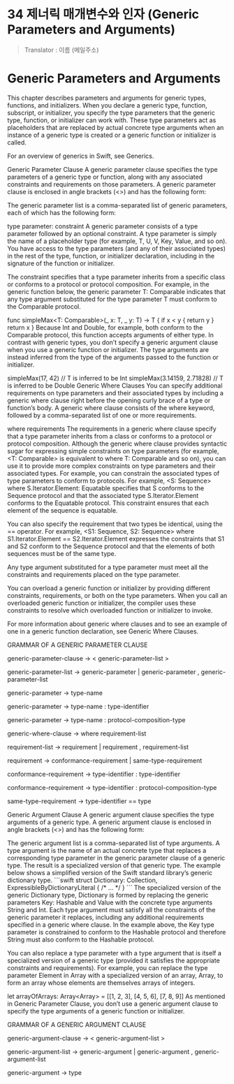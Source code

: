 # 34 제너릭 매개변수와 인자 (Generic Parameters and Arguments)
> Translator : 이름 (메일주소)

# Generic Parameters and Arguments
This chapter describes parameters and arguments for generic types, functions, and initializers. When you declare a generic type, function, subscript, or initializer, you specify the type parameters that the generic type, function, or initializer can work with. These type parameters act as placeholders that are replaced by actual concrete type arguments when an instance of a generic type is created or a generic function or initializer is called.

For an overview of generics in Swift, see Generics.

Generic Parameter Clause
A generic parameter clause specifies the type parameters of a generic type or function, along with any associated constraints and requirements on those parameters. A generic parameter clause is enclosed in angle brackets (<>) and has the following form:

<generic parameter list>
The generic parameter list is a comma-separated list of generic parameters, each of which has the following form:

type parameter: constraint
A generic parameter consists of a type parameter followed by an optional constraint. A type parameter is simply the name of a placeholder type (for example, T, U, V, Key, Value, and so on). You have access to the type parameters (and any of their associated types) in the rest of the type, function, or initializer declaration, including in the signature of the function or initializer.

The constraint specifies that a type parameter inherits from a specific class or conforms to a protocol or protocol composition. For example, in the generic function below, the generic parameter T: Comparable indicates that any type argument substituted for the type parameter T must conform to the Comparable protocol.

func simpleMax<T: Comparable>(_ x: T, _ y: T) -> T {
    if x < y {
        return y
    }
    return x
}
Because Int and Double, for example, both conform to the Comparable protocol, this function accepts arguments of either type. In contrast with generic types, you don’t specify a generic argument clause when you use a generic function or initializer. The type arguments are instead inferred from the type of the arguments passed to the function or initializer.

simpleMax(17, 42) // T is inferred to be Int
simpleMax(3.14159, 2.71828) // T is inferred to be Double
Generic Where Clauses
You can specify additional requirements on type parameters and their associated types by including a generic where clause right before the opening curly brace of a type or function’s body. A generic where clause consists of the where keyword, followed by a comma-separated list of one or more requirements.

where requirements
The requirements in a generic where clause specify that a type parameter inherits from a class or conforms to a protocol or protocol composition. Although the generic where clause provides syntactic sugar for expressing simple constraints on type parameters (for example, <T: Comparable> is equivalent to <T> where T: Comparable and so on), you can use it to provide more complex constraints on type parameters and their associated types. For example, you can constrain the associated types of type parameters to conform to protocols. For example, <S: Sequence> where S.Iterator.Element: Equatable specifies that S conforms to the Sequence protocol and that the associated type S.Iterator.Element conforms to the Equatable protocol. This constraint ensures that each element of the sequence is equatable.

You can also specify the requirement that two types be identical, using the == operator. For example, <S1: Sequence, S2: Sequence> where S1.Iterator.Element == S2.Iterator.Element expresses the constraints that S1 and S2 conform to the Sequence protocol and that the elements of both sequences must be of the same type.

Any type argument substituted for a type parameter must meet all the constraints and requirements placed on the type parameter.

You can overload a generic function or initializer by providing different constraints, requirements, or both on the type parameters. When you call an overloaded generic function or initializer, the compiler uses these constraints to resolve which overloaded function or initializer to invoke.

For more information about generic where clauses and to see an example of one in a generic function declaration, see Generic Where Clauses.

GRAMMAR OF A GENERIC PARAMETER CLAUSE

generic-parameter-clause → < generic-parameter-list >

generic-parameter-list → generic-parameter | generic-parameter , generic-parameter-list

generic-parameter → type-name

generic-parameter → type-name : type-identifier

generic-parameter → type-name : protocol-composition-type

generic-where-clause → where requirement-list

requirement-list → requirement | requirement , requirement-list

requirement → conformance-requirement | same-type-requirement

conformance-requirement → type-identifier : type-identifier

conformance-requirement → type-identifier : protocol-composition-type

same-type-requirement → type-identifier == type

Generic Argument Clause
A generic argument clause specifies the type arguments of a generic type. A generic argument clause is enclosed in angle brackets (<>) and has the following form:

<generic argument list>
The generic argument list is a comma-separated list of type arguments. A type argument is the name of an actual concrete type that replaces a corresponding type parameter in the generic parameter clause of a generic type. The result is a specialized version of that generic type. The example below shows a simplified version of the Swift standard library’s generic dictionary type.
```swift
struct Dictionary<Key: Hashable, Value>: Collection, ExpressibleByDictionaryLiteral {
    /* ... */
}
```
The specialized version of the generic Dictionary type, Dictionary<String, Int> is formed by replacing the generic parameters Key: Hashable and Value with the concrete type arguments String and Int. Each type argument must satisfy all the constraints of the generic parameter it replaces, including any additional requirements specified in a generic where clause. In the example above, the Key type parameter is constrained to conform to the Hashable protocol and therefore String must also conform to the Hashable protocol.

You can also replace a type parameter with a type argument that is itself a specialized version of a generic type (provided it satisfies the appropriate constraints and requirements). For example, you can replace the type parameter Element in Array<Element> with a specialized version of an array, Array<Int>, to form an array whose elements are themselves arrays of integers.

let arrayOfArrays: Array<Array<Int>> = [[1, 2, 3], [4, 5, 6], [7, 8, 9]]
As mentioned in Generic Parameter Clause, you don’t use a generic argument clause to specify the type arguments of a generic function or initializer.

GRAMMAR OF A GENERIC ARGUMENT CLAUSE

generic-argument-clause → < generic-argument-list >

generic-argument-list → generic-argument | generic-argument , generic-argument-list

generic-argument → type
